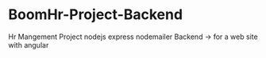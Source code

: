 # BoomHr-Project-Backend
Hr Mangement Project nodejs express nodemailer Backend ->  for a web site with angular 
